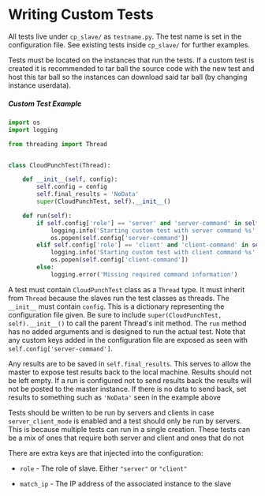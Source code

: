 # Writing Custom Tests

All tests live under `cp_slave/` as `testname.py`. The test name is set in the configuration file. See existing tests inside `cp_slave/` for further examples.

Tests must be located on the instances that run the tests. If a custom test is created it is recommended to tar ball the source code with the new test and host this tar ball so the instances can download said tar ball (by changing instance userdata).

##### Custom Test Example
```python
import os
import logging

from threading import Thread


class CloudPunchTest(Thread):

    def __init__(self, config):
        self.config = config
        self.final_results = 'NoData'
        super(CloudPunchTest, self).__init__()

    def run(self):
        if self.config['role'] == 'server' and 'server-command' in self.config:
            logging.info('Starting custom test with server command %s', self.config['server-command'])
            os.popen(self.config['server-command'])
        elif self.config['role'] == 'client' and 'client-command' in self.config:
            logging.info('Starting custom test with client command %s', self.config['client-command'])
            os.popen(self.config['client-command'])
        else:
            logging.error('Missing required command information')
```

A test must contain `CloudPunchTest` class as a `Thread` type. It must inherit from `Thread` because the slaves run the test classes as threads. The `__init__` must contain `config`. This is a dictionary representing the configuration file given. Be sure to include `super(CloudPunchTest, self).__init__()` to call the parent Thread's init method. The `run` method has no added arguments and is designed to run the actual test. Note that any custom keys added in the configuration file are exposed as seen with `self.config['server-command']`.

Any results are to be saved in `self.final_results`. This serves to allow the master to expose test results back to the local machine. Results should not be left empty. If a run is configured not to send results back the results will not be posted to the master instance. If there is no data to send back, set results to something such as `'NoData'` seen in the example above

Tests should be written to be run by servers and clients in case `server_client_mode` is enabled and a test should only be run by servers. This is because multiple tests can run in a single creation. These tests can be a mix of ones that require both server and client and ones that do not

There are extra keys are that injected into the configuration:

- `role` - The role of slave. Either `"server"` or `"client"`

- `match_ip` - The IP address of the associated instance to the slave
